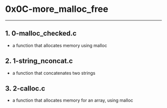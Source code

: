 # 0x0C-more_malloc_free
---

## 1. 0-malloc_checked.c
- a function that allocates memory using malloc

## 2. 1-string_nconcat.c
- a function that concatenates two strings

## 3. 2-calloc.c
- a function that allocates memory for an array, using malloc
